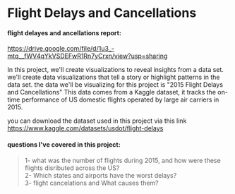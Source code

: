 # Flight Delays and Cancellations

#### flight delayes and ancellations  report: 
https://drive.google.com/file/d/1u3_-mtq__fWV4qYkVSDEFwR1Rn7yCrxn/view?usp=sharing

In this project, we'll create visualizations to reveal insights from a data set. we'll create data visualizations that tell a story or highlight patterns in the data set.
the data we'll be visualizing for this project is "2015 Flight Delays and Cancellations"
This data comes from a Kaggle dataset, it tracks the on-time performance of US domestic flights operated by large air carriers in 2015.<br>

you can download the dataset used in this project via this 
link https://www.kaggle.com/datasets/usdot/flight-delays

#### questions I've covered in this project:

> 1- what was the number of flights during 2015, and how were these flights disributed across the US?<br>
> 2- Which states and airports have the worst delays?<br>
> 3- flight cancelations and What causes them?<br>


